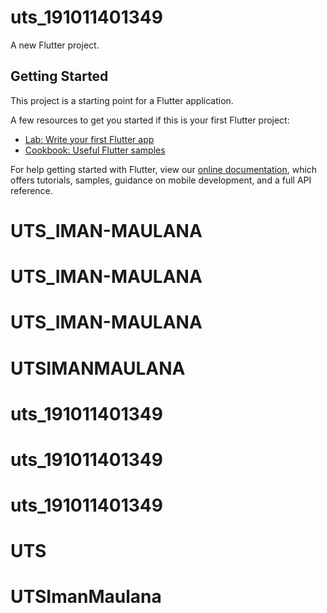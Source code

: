 # uts_191011401349

A new Flutter project.

## Getting Started

This project is a starting point for a Flutter application.

A few resources to get you started if this is your first Flutter project:

- [Lab: Write your first Flutter app](https://flutter.dev/docs/get-started/codelab)
- [Cookbook: Useful Flutter samples](https://flutter.dev/docs/cookbook)

For help getting started with Flutter, view our
[online documentation](https://flutter.dev/docs), which offers tutorials,
samples, guidance on mobile development, and a full API reference.
# UTS_IMAN-MAULANA
# UTS_IMAN-MAULANA
# UTS_IMAN-MAULANA
# UTSIMANMAULANA
# uts_191011401349
# uts_191011401349
# uts_191011401349
# UTS
# UTSImanMaulana
